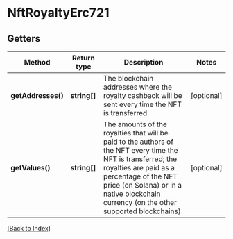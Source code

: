# NftRoyaltyErc721

## Getters

Method | Return type | Description | Notes
------------ | ------------- | ------------- | -------------
**getAddresses()** | **string[]** | The blockchain addresses where the royalty cashback will be sent every time the NFT is transferred | [optional]
**getValues()** | **string[]** | The amounts of the royalties that will be paid to the authors of the NFT every time the NFT is transferred; the royalties are paid as a percentage of the NFT price (on Solana) or in a native blockchain currency (on the other supported blockchains) | [optional]

[[Back to Index]](../index.md)
